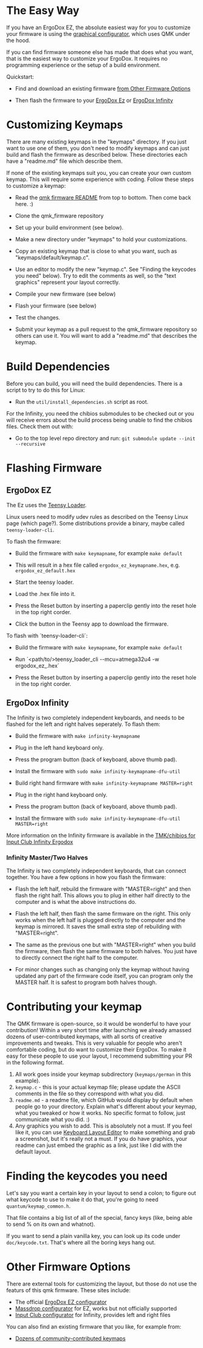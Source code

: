 # The Easy Way

If you have an ErgoDox EZ, the absolute easiest way for you to customize your firmware is using the [graphical configurator](http://configure.ergodox-ez.com), which uses QMK under the hood.

If you can find firmware someone else has made that does what you want, that
is the easiest way to customize your ErgoDox.  It requires no programming
experience or the setup of a build environment.

Quickstart:

  - Find and download an existing firmware
    [from Other Firmware Options](#other-firmware-options)

  - Then flash the firmware to your [ErgoDox Ez](#ergodox-ez)
    or [ErgoDox Infinity](#ergodox-infinity)

# Customizing Keymaps

There are many existing keymaps in the "keymaps" directory.  If you just want
to use one of them, you don't need to modify keymaps and can just build and
flash the firmware as described below.  These directories each have a
"readme.md" file which describe them.

If none of the existing keymaps suit you, you can create your own custom
keymap.  This will require some experience with coding.  Follow these steps
to customize a keymap:

  - Read the [qmk firmware README](https://github.com/qmk/qmk_firmware) from top to bottom.  Then come back here.  :)

  - Clone the qmk_firmware repository

  - Set up your build environment (see below).

  - Make a new directory under "keymaps" to hold your customizations.

  - Copy an existing keymap that is close to what you want, such as
    "keymaps/default/keymap.c".

  - Use an editor to modify the new "keymap.c".  See "Finding the keycodes you
    need" below).  Try to edit the comments as well, so the "text graphics"
    represent your layout correctly.

  - Compile your new firmware (see below)

  - Flash your firmware (see below)

  - Test the changes.

  - Submit your keymap as a pull request to the qmk_firmware repository so
    others can use it.  You will want to add a "readme.md" that describes the
    keymap.

# Build Dependencies

Before you can build, you will need the build dependencies.  There is a script
to try to do this for Linux:

  - Run the `util/install_dependencies.sh` script as root.

For the Infinity, you need the chibios submodules to be checked out or you
will receive errors about the build process being unable to find the chibios
files.  Check them out with:

  - Go to the top level repo directory and run: `git submodule update --init --recursive`

# Flashing Firmware

## ErgoDox EZ

The Ez uses the [Teensy Loader](https://www.pjrc.com/teensy/loader.html).

Linux users need to modify udev rules as described on the Teensy Linux page (which page?).
Some distributions provide a binary, maybe called `teensy-loader-cli`.

To flash the firmware:

  - Build the firmware with `make keymapname`, for example `make default`

  - This will result in a hex file called `ergodox_ez_keymapname.hex`, e.g.
    `ergodox_ez_default.hex`

  - Start the teensy loader.

  - Load the .hex file into it.

  - Press the Reset button by inserting a paperclip gently into the reset hole
    in the top right corder.

  - Click the button in the Teensy app to download the firmware.

To flash with ´teensy-loader-cli´:

  - Build the firmware with `make keymapname`, for example `make default`

  - Run ´<path/to/>teensy_loader_cli --mcu=atmega32u4 -w ergodox_ez_<keymap>.hex´

  - Press the Reset button by inserting a paperclip gently into the reset hole
    in the top right corder.

## ErgoDox Infinity

The Infinity is two completely independent keyboards, and needs to be flashed
for the left and right halves seperately.  To flash them:

  - Build the firmware with `make infinity-keymapname`

  - Plug in the left hand keyboard only.

  - Press the program button (back of keyboard, above thumb pad).

  - Install the firmware with `sudo make infinity-keymapname-dfu-util`

  - Build right hand firmware with `make infinity-keymapname MASTER=right`

  - Plug in the right hand keyboard only.

  - Press the program button (back of keyboard, above thumb pad).

  - Install the firmware with `sudo make infinity-keymapname-dfu-util MASTER=right`

More information on the Infinity firmware is available in the [TMK/chibios for
Input Club Infinity Ergodox](https://github.com/fredizzimo/infinity_ergodox/blob/master/README.md)

### Infinity Master/Two Halves

The Infinity is two completely independent keyboards, that can connect together.
You have a few options in how you flash the firmware:

- Flash the left half, rebuild the firmware with "MASTER=right" and then flash
  the right half.  This allows you to plug in either half directly to the
  computer and is what the above instructions do.

- Flash the left half, then flash the same firmware on the right.  This only
  works when the left half is plugged directly to the computer and the keymap
  is mirrored.  It saves the small extra step of rebuilding with
  "MASTER=right".

- The same as the previous one but with "MASTER=right" when you build the
  firmware, then flash the same firmware to both halves.  You just have to
  directly connect the right half to the computer.

- For minor changes such as changing only the keymap without having updated
  any part of the firmware code itself, you can program only the MASTER half.
  It is safest to program both halves though.

# Contributing your keymap

The QMK firmware is open-source, so it would be wonderful to have your contribution! Within a very short time after launching we already amassed dozens of user-contributed keymaps, with all sorts of creative improvements and tweaks. This is very valuable for people who aren't comfortable coding, but do want to customize their ErgoDox. To make it easy for these people to use your layout, I recommend submitting your PR in the following format.

1. All work goes inside your keymap subdirectory (`keymaps/german` in this example).
2. `keymap.c` - this is your actual keymap file; please update the ASCII comments in the file so they correspond with what you did.
3. `readme.md` - a readme file, which GitHub would display by default when people go to your directory. Explain what's different about your keymap, what you tweaked or how it works. No specific format to follow, just communicate what you did. :)
4. Any graphics you wish to add. This is absolutely not a must. If you feel like it, you can use [Keyboard Layout Editor](http://keyboard-layout-editor.com) to make something and grab a screenshot, but it's really not a must. If you do have graphics, your readme can just embed the graphic as a link, just like I did with the default layout.

# Finding the keycodes you need

Let's say you want a certain key in your layout to send a colon; to figure out what keycode to use to make it do that, you're going to need `quantum/keymap_common.h`.

That file contains a big list of all of the special, fancy keys (like, being able to send % on its own and whatnot).

If you want to send a plain vanilla key, you can look up its code under `doc/keycode.txt`. That's where all the boring keys hang out.

# Other Firmware Options

There are external tools for customizing the layout, but those do not use
the featurs of this qmk firmware.  These sites include:

  - The official [ErgoDox EZ configurator](http://configure.ergodox-ez.com)
  - [Massdrop configurator](https://keyboard-configurator.massdrop.com/ext/ergodox) for EZ, works but not officially supported
  - [Input Club configurator](https://input.club/configurator-ergodox) for Infinity, provides left and right files

You can also find an existing firmware that you like, for example from:

  - [Dozens of community-contributed keymaps](http://qmk.fm/keyboards/ergodox/)
